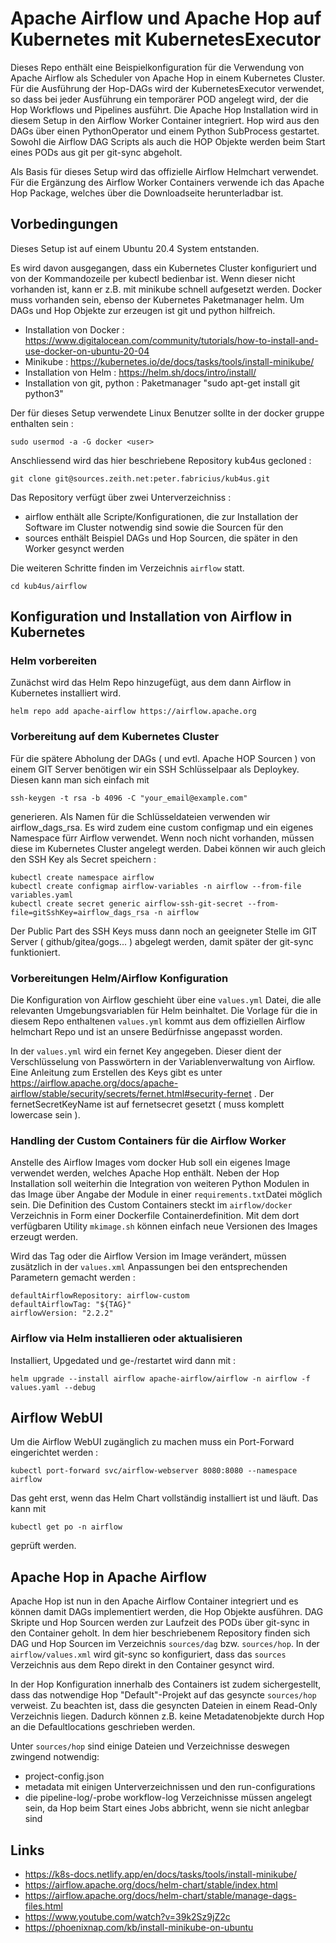 # Apache Airflow und Apache Hop auf Kubernetes mit KubernetesExecutor

Dieses Repo enthält eine Beispielkonfiguration für die Verwendung von Apache Airflow als Scheduler von Apache Hop in einem Kubernetes Cluster. Für die Ausführung der Hop-DAGs wird der KubernetesExecutor verwendet, so dass bei jeder Ausführung ein temporärer POD angelegt wird, der die Hop Workflows und Pipelines ausführt. 
Die Apache Hop Installation wird in diesem Setup in den Airflow Worker Container integriert.
Hop wird aus den DAGs über einen PythonOperator und einem Python SubProcess gestartet.
Sowohl die Airflow DAG Scripts als auch die HOP Objekte werden beim Start eines PODs aus git per git-sync abgeholt.

Als Basis für dieses Setup wird das offizielle Airflow Helmchart verwendet. Für die Ergänzung des Airflow Worker Containers verwende ich das Apache Hop Package, welches über die Downloadseite herunterladbar ist.

## Vorbedingungen
Dieses Setup ist auf einem Ubuntu 20.4 System entstanden.

Es wird davon ausgegangen, dass ein Kubernetes Cluster konfiguriert und von der Kommandozeile per kubectl bedienbar ist. Wenn dieser nicht vorhanden ist, kann er z.B. mit minikube schnell aufgesetzt werden. Docker muss vorhanden sein, ebenso der Kubernetes Paketmanager helm. Um DAGs und Hop Objekte zur erzeugen ist git und python hilfreich.

* Installation von Docker : https://www.digitalocean.com/community/tutorials/how-to-install-and-use-docker-on-ubuntu-20-04
* Minikube : https://kubernetes.io/de/docs/tasks/tools/install-minikube/
* Installation von Helm : https://helm.sh/docs/intro/install/
* Installation von git, python : Paketmanager "sudo apt-get install git python3"

Der für dieses Setup verwendete Linux Benutzer sollte in der docker gruppe enthalten sein :
```
sudo usermod -a -G docker <user>
```

Anschliessend wird das hier beschriebene Repository kub4us gecloned :
```
git clone git@sources.zeith.net:peter.fabricius/kub4us.git
```
Das Repository verfügt über zwei Unterverzeichniss : 
* airflow enthält alle Scripte/Konfigurationen, die zur Installation der Software im Cluster notwendig sind sowie die Sourcen für den  
* sources enthält Beispiel DAGs und Hop Sourcen, die später in den Worker gesynct werden

Die weiteren Schritte finden im Verzeichnis ```airflow``` statt.
```
cd kub4us/airflow
```

## Konfiguration und Installation von Airflow in Kubernetes
### Helm vorbereiten
Zunächst wird das Helm Repo hinzugefügt, aus dem dann Airflow in Kubernetes installiert wird.
```
helm repo add apache-airflow https://airflow.apache.org
```


### Vorbereitung auf dem Kubernetes Cluster 

Für die spätere Abholung der DAGs ( und evtl. Apache HOP Sourcen ) von einem GIT Server benötigen wir ein SSH Schlüsselpaar als Deploykey. Diesen kann man sich einfach mit 
```
ssh-keygen -t rsa -b 4096 -C "your_email@example.com"
```
generieren. Als Namen für die Schlüsseldateien verwenden wir airflow_dags_rsa. Es wird zudem eine custom configmap und ein eigenes Namespace fürr Airflow verwendet. Wenn noch nicht vorhanden, müssen diese im Kubernetes Cluster angelegt werden. Dabei können wir auch gleich den SSH Key als Secret speichern :

```
kubectl create namespace airflow
kubectl create configmap airflow-variables -n airflow --from-file variables.yaml
kubectl create secret generic airflow-ssh-git-secret --from-file=gitSshKey=airflow_dags_rsa -n airflow
```
Der Public Part des SSH Keys muss dann noch an geeigneter Stelle im GIT Server  ( github/gitea/gogs... ) abgelegt werden, damit später der git-sync funktioniert.

### Vorbereitungen Helm/Airflow Konfiguration

Die Konfiguration von Airflow geschieht über eine ```values.yml``` Datei, die alle relevanten Umgebungsvariablen für Helm beinhaltet. Die Vorlage für die in diesem Repo enthaltenen ```values.yml``` kommt aus dem offiziellen Airflow helmchart Repo und ist an unsere Bedürfnisse angepasst worden.

In der ```values.yml``` wird ein fernet Key angegeben. Dieser dient der Verschlüsselung von Passwörtern in der Variablenverwaltung von Airflow. Eine Anleitung zum Erstellen des Keys gibt es unter https://airflow.apache.org/docs/apache-airflow/stable/security/secrets/fernet.html#security-fernet . Der fernetSecretKeyName ist auf fernetsecret gesetzt ( muss komplett lowercase sein ).

### Handling der Custom Containers für die Airflow Worker

Anstelle des Airflow Images vom docker Hub soll ein eigenes Image verwendet werden, welches Apache Hop enthält. Neben der Hop Installation soll weiterhin die Integration von weiteren Python Modulen in das Image über Angabe der Module in einer ```requirements.txt```Datei möglich sein. Die Definition des Custom Containers steckt im ```airflow/docker``` Verzeichnis in Form einer Dockerfile Containerdefinition.
Mit dem dort verfügbaren Utility ```mkimage.sh``` können einfach neue Versionen des Images erzeugt werden.

Wird das Tag oder die Airflow Version im Image verändert, müssen zusätzlich in der ```values.xml``` Anpassungen bei den entsprechenden Parametern gemacht werden :
```
defaultAirflowRepository: airflow-custom
defaultAirflowTag: "${TAG}"
airflowVersion: "2.2.2"
```

### Airflow via Helm installieren oder aktualisieren

Installiert, Upgedated und ge-/restartet wird dann mit :
```
helm upgrade --install airflow apache-airflow/airflow -n airflow -f values.yaml --debug
```

## Airflow WebUI
Um die Airflow WebUI zugänglich zu machen muss ein Port-Forward eingerichtet werden :
```
kubectl port-forward svc/airflow-webserver 8080:8080 --namespace airflow
```
Das geht erst, wenn das Helm Chart vollständig installiert ist und läuft. Das kann mit 
```
kubectl get po -n airflow
```
geprüft werden.

## Apache Hop in Apache Airflow
Apache Hop ist nun in den Apache Airflow Container integriert und es können damit DAGs implementiert werden, die Hop Objekte ausführen. DAG Skripte und Hop Sourcen werden zur Laufzeit des PODs über git-sync in den Container geholt. In dem hier beschriebenem Repository finden sich DAG und Hop Sourcen im Verzeichnis ```sources/dag``` bzw. ```sources/hop```. In der ```airflow/values.xml``` wird git-sync so konfiguriert, dass das ```sources``` Verzeichnis aus dem Repo direkt in den Container gesynct wird.

In der Hop Konfiguration innerhalb des Containers ist zudem sichergestellt, dass das notwendige Hop "Default"-Projekt auf das gesyncte ```sources/hop``` verweist. Zu beachten ist, dass die gesyncten Dateien in einem Read-Only Verzeichnis liegen. Dadurch können z.B. keine Metadatenobjekte durch Hop an die Defaultlocations geschrieben werden.

Unter ```sources/hop``` sind einige Dateien und Verzeichnisse deswegen zwingend notwendig:
* project-config.json 
* metadata mit einigen Unterverzeichnissen und den run-configurations
* die pipeline-log/-probe workflow-log Verzeichnisse müssen angelegt sein, da Hop beim Start eines Jobs abbricht, wenn sie nicht anlegbar sind



## Links

* https://k8s-docs.netlify.app/en/docs/tasks/tools/install-minikube/
* https://airflow.apache.org/docs/helm-chart/stable/index.html
* https://airflow.apache.org/docs/helm-chart/stable/manage-dags-files.html
* https://www.youtube.com/watch?v=39k2Sz9jZ2c
* https://phoenixnap.com/kb/install-minikube-on-ubuntu

